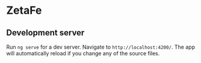 # ZetaFe


## Development server

Run `ng serve` for a dev server. Navigate to `http://localhost:4200/`. The app will automatically reload if you change any of the source files.
